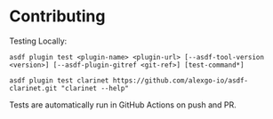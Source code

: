 # Contributing

Testing Locally:

```shell
asdf plugin test <plugin-name> <plugin-url> [--asdf-tool-version <version>] [--asdf-plugin-gitref <git-ref>] [test-command*]

asdf plugin test clarinet https://github.com/alexgo-io/asdf-clarinet.git "clarinet --help"
```

Tests are automatically run in GitHub Actions on push and PR.
